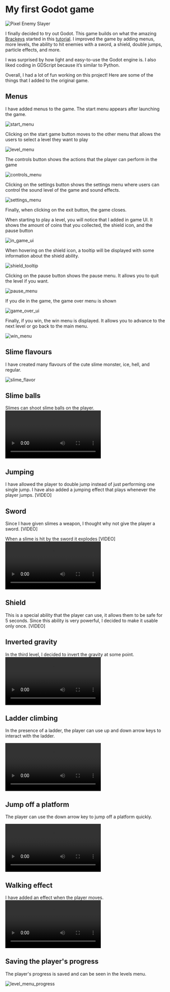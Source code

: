 # My first Godot game

![Pixel Enemy Slayer](/banner.svg)

I finally decided to try out Godot. This game builds on what the amazing [Brackeys](https://www.youtube.com/@Brackeys/videos) started in this [tutorial](https://www.youtube.com/watch?v=LOhfqjmasi0&t). I improved the game by adding menus, more levels, the ability to hit enemies with a sword, a shield, double jumps, particle effects, and more.

I was surprised by how light and easy-to-use the Godot engine is. I also liked coding in GDScript because it’s similar to Python.

Overall, I had a lot of fun working on this project! Here are some of the things that I added to the original game.

## Menus

I have added menus to the game. The start menu appears after launching the game.

![start_menu](/images/start_menu.png)

Clicking on the start game button moves to the other menu that allows the users to select a level they want to play

![level_menu](/images/level_menu.png)

The controls button shows the actions that the player can perform in the game

![controls_menu](/images/controls_menu.png)

Clicking on the settings button shows the settings menu where users can control the sound level of the game and sound effects.

![settings_menu](/images/settings_menu.png)

Finally, when clicking on the exit button, the game closes.

When starting to play a level, you will notice that I added in game UI. It shows the amount of coins that you collected, the shield icon, and the pause button

![in_game_ui](/images/in_game_ui.png)

When hovering on the shield icon, a tooltip will be displayed with some information about the shield ability.

![shield_tooltip](/images/shield_tooltip.png)

Clicking on the pause button shows the pause menu. It allows you to quit the level if you want.

![pause_menu](/images/pause_menu.png)

If you die in the game, the game over menu is shown

![game_over_ui](/images/game_over_ui.png)

Finally, if you win, the win menu is displayed. It allows you to advance to the next level or go back to the main menu.

![win_menu](/images/win_menu.png)

## Slime flavours

I have created many flavours of the cute slime monster, ice, hell, and regular.

![slime_flavor](/images/slime_flavours.svg)

## Slime balls

Slimes can shoot slime balls on the player.
<video controls src="/videos/slime_ball.mp4" title="Slime ball"></video>

## Jumping

I have allowed the player to double jump instead of just performing one single jump. I have also added a jumping effect that plays whenever the player jumps.
[VIDEO]

## Sword

Since I have given slimes a weapon, I thought why not give the player a sword.
[VIDEO]

When a slime is hit by the sword it explodes
[VIDEO]
<video controls src="slime_explosion.mp4" title="Title"></video>

## Shield

This is a special ability that the player can use, it allows them to be safe for 5 seconds. Since this ability is very powerful, I decided to make it usable only once.
[VIDEO]

## Inverted gravity

In the third level, I decided to invert the gravity at some point.
<video controls src="inverted_gravity.mp4" title="Title"></video>

## Ladder climbing

In the presence of a ladder, the player can use up and down arrow keys to interact with the ladder.

<video controls src="ladder_climbing.mp4" title="Title"></video>

## Jump off a platform

The player can use the down arrow key to jump off a platform quickly.

<video controls src="jump_off_platform.mp4" title="Title"></video>

## Walking effect

I have added an effect when the player moves.
<video controls src="walking_effect.mp4" title="Title"></video>

## Saving the player's progress

The player's progress is saved and can be seen in the levels menu.

![level_menu_progress](/images/level_menu.png)
